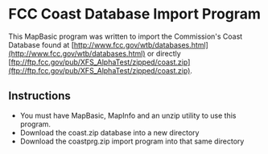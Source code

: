 # FCC Coast Database Import Program

This MapBasic program was written to import the Commission's Coast Database found at [http://www.fcc.gov/wtb/databases.html](http://www.fcc.gov/wtb/databases.html) or directly [ftp://ftp.fcc.gov/pub/XFS_AlphaTest/zipped/coast.zip](ftp://ftp.fcc.gov/pub/XFS_AlphaTest/zipped/coast.zip).

## Instructions
- You must have MapBasic, MapInfo and an unzip utility to use this program.
- Download the coast.zip database into a new directory
- Download the coastprg.zip import program into that same directory